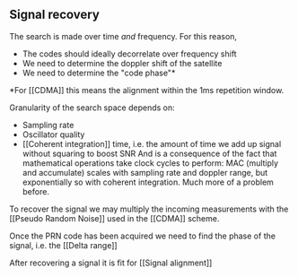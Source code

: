## Signal recovery
The search is made over time *and* frequency. For this reason, 
* The codes should ideally decorrelate over frequency shift
* We need to determine the doppler shift of the satellite
* We need to determine the "code phase"*

\*For [[CDMA]] this means the alignment within the 1ms repetition window. 

Granularity of the search space depends on:
* Sampling rate
* Oscillator quality
* [[Coherent integration]] time, i.e. the amount of time we add up signal without squaring to boost SNR
And is a consequence of the fact that mathematical operations take clock cycles to perform: MAC (multiply and accumulate) scales with sampling rate and doppler range, but exponentially so with coherent integration. Much more of a problem before.

To recover the signal we may multiply the incoming measurements with the [[Pseudo Random Noise]] used in the [[CDMA]] scheme.

Once the PRN code has been acquired we need to find the phase of the signal, i.e. the [[Delta range]]

After recovering a signal it is fit for [[Signal alignment]]